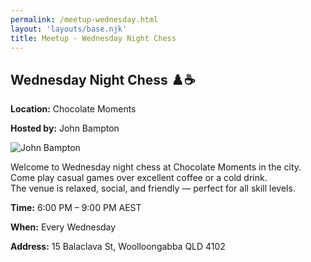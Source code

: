 ```yaml
---
permalink: /meetup-wednesday.html
layout: 'layouts/base.njk'
title: Meetup - Wednesday Night Chess
---
```


<section class="section">
	<h2>Wednesday Night Chess ♟️☕</h2>
	<p><strong>Location:</strong> Chocolate Moments</p>
	<p><strong>Hosted by:</strong> John Bampton</p>
	<div class="bio">
		<img
			src="https://avatars.githubusercontent.com/u/873384?s=400&v=4"
			alt="John Bampton"
			class="bio-img"
		/>
	</div>
	<p>
		Welcome to Wednesday night chess at Chocolate Moments in the city. <br />
		Come play casual games over excellent coffee or a cold drink. <br />
		The venue is relaxed, social, and friendly — perfect for all skill levels.
	</p>
	<p><strong>Time:</strong> 6:00 PM – 9:00 PM AEST</p>
	<p><strong>When:</strong> Every Wednesday</p>
	<p><strong>Address:</strong> 15 Balaclava St, Woolloongabba QLD 4102</p>
	<div class="map">
		<!-- TODO -->
		<!-- <iframe
			src="https://www.google.com/maps/embed?pb=!1m18!1m12!1m3!1d3538.0211617421363!2d153.02726041506186!3d-27.49145638289017!2m3!1f0!2f0!3f0!3m2!1i1024!2i768!4f13.1!3m3!1m2!1s0x6b9159a7a0211687%3A0x85ff58a2cfd7c0e5!2sCoffee%20Supreme%20Brisbane!5e0!3m2!1sen!2sau!4v1691123456789!5m2!1sen!2sau"
			width="100%"
			height="250"
			style="border: 0; border-radius: 10px"
			allowfullscreen=""
			loading="lazy"
		></iframe> -->
	</div>
</section>
